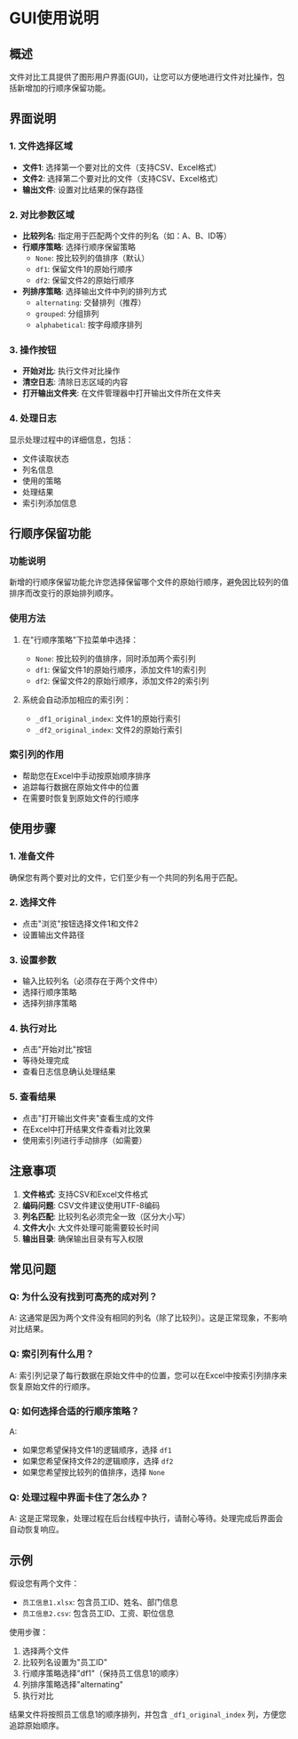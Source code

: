 # GUI使用说明

## 概述

文件对比工具提供了图形用户界面(GUI)，让您可以方便地进行文件对比操作，包括新增加的行顺序保留功能。

## 界面说明

### 1. 文件选择区域
- **文件1**: 选择第一个要对比的文件（支持CSV、Excel格式）
- **文件2**: 选择第二个要对比的文件（支持CSV、Excel格式）
- **输出文件**: 设置对比结果的保存路径

### 2. 对比参数区域
- **比较列名**: 指定用于匹配两个文件的列名（如：A、B、ID等）
- **行顺序策略**: 选择行顺序保留策略
  - `None`: 按比较列的值排序（默认）
  - `df1`: 保留文件1的原始行顺序
  - `df2`: 保留文件2的原始行顺序
- **列排序策略**: 选择输出文件中列的排列方式
  - `alternating`: 交替排列（推荐）
  - `grouped`: 分组排列
  - `alphabetical`: 按字母顺序排列

### 3. 操作按钮
- **开始对比**: 执行文件对比操作
- **清空日志**: 清除日志区域的内容
- **打开输出文件夹**: 在文件管理器中打开输出文件所在文件夹

### 4. 处理日志
显示处理过程中的详细信息，包括：
- 文件读取状态
- 列名信息
- 使用的策略
- 处理结果
- 索引列添加信息

## 行顺序保留功能

### 功能说明
新增的行顺序保留功能允许您选择保留哪个文件的原始行顺序，避免因比较列的值排序而改变行的原始排列顺序。

### 使用方法
1. 在"行顺序策略"下拉菜单中选择：
   - `None`: 按比较列的值排序，同时添加两个索引列
   - `df1`: 保留文件1的原始行顺序，添加文件1的索引列
   - `df2`: 保留文件2的原始行顺序，添加文件2的索引列

2. 系统会自动添加相应的索引列：
   - `_df1_original_index`: 文件1的原始行索引
   - `_df2_original_index`: 文件2的原始行索引

### 索引列的作用
- 帮助您在Excel中手动按原始顺序排序
- 追踪每行数据在原始文件中的位置
- 在需要时恢复到原始文件的行顺序

## 使用步骤

### 1. 准备文件
确保您有两个要对比的文件，它们至少有一个共同的列名用于匹配。

### 2. 选择文件
- 点击"浏览"按钮选择文件1和文件2
- 设置输出文件路径

### 3. 设置参数
- 输入比较列名（必须存在于两个文件中）
- 选择行顺序策略
- 选择列排序策略

### 4. 执行对比
- 点击"开始对比"按钮
- 等待处理完成
- 查看日志信息确认处理结果

### 5. 查看结果
- 点击"打开输出文件夹"查看生成的文件
- 在Excel中打开结果文件查看对比效果
- 使用索引列进行手动排序（如需要）

## 注意事项

1. **文件格式**: 支持CSV和Excel文件格式
2. **编码问题**: CSV文件建议使用UTF-8编码
3. **列名匹配**: 比较列名必须完全一致（区分大小写）
4. **文件大小**: 大文件处理可能需要较长时间
5. **输出目录**: 确保输出目录有写入权限

## 常见问题

### Q: 为什么没有找到可高亮的成对列？
A: 这通常是因为两个文件没有相同的列名（除了比较列）。这是正常现象，不影响对比结果。

### Q: 索引列有什么用？
A: 索引列记录了每行数据在原始文件中的位置，您可以在Excel中按索引列排序来恢复原始文件的行顺序。

### Q: 如何选择合适的行顺序策略？
A: 
- 如果您希望保持文件1的逻辑顺序，选择 `df1`
- 如果您希望保持文件2的逻辑顺序，选择 `df2`
- 如果您希望按比较列的值排序，选择 `None`

### Q: 处理过程中界面卡住了怎么办？
A: 这是正常现象，处理过程在后台线程中执行，请耐心等待。处理完成后界面会自动恢复响应。

## 示例

假设您有两个文件：
- `员工信息1.xlsx`: 包含员工ID、姓名、部门信息
- `员工信息2.csv`: 包含员工ID、工资、职位信息

使用步骤：
1. 选择两个文件
2. 比较列名设置为"员工ID"
3. 行顺序策略选择"df1"（保持员工信息1的顺序）
4. 列排序策略选择"alternating"
5. 执行对比

结果文件将按照员工信息1的顺序排列，并包含 `_df1_original_index` 列，方便您追踪原始顺序。
